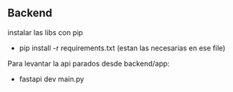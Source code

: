## Backend
instalar las libs con pip 
- pip install -r requirements.txt (estan las necesarias en ese file)

Para levantar la api parados desde backend/app:
- fastapi dev main.py
